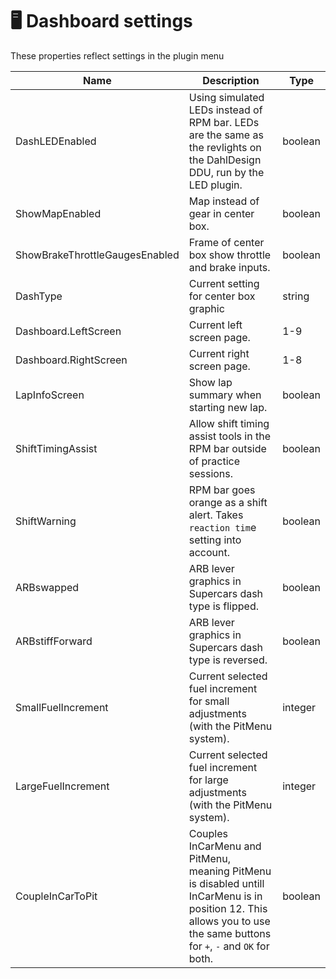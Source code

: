 # 🖥 Dashboard settings

These properties reflect settings in the plugin menu

<table data-view="cards"><thead><tr><th>Name</th><th>Description</th><th>Type</th></tr></thead><tbody><tr><td>DashLEDEnabled</td><td>Using simulated LEDs instead of RPM bar. LEDs are the same as the revlights on the DahlDesign DDU, run by the LED plugin.</td><td>boolean</td></tr><tr><td>ShowMapEnabled</td><td>Map instead of gear in center box.</td><td>boolean</td></tr><tr><td>ShowBrakeThrottleGaugesEnabled</td><td>Frame of center box show throttle and brake inputs.</td><td>boolean</td></tr><tr><td>DashType</td><td>Current setting for center box graphic</td><td>string</td></tr><tr><td>Dashboard.LeftScreen</td><td>Current left screen page.</td><td>1-9</td></tr><tr><td>Dashboard.RightScreen</td><td>Current right screen page.</td><td>1-8</td></tr><tr><td>LapInfoScreen</td><td>Show lap summary when starting new lap.</td><td>boolean</td></tr><tr><td>ShiftTimingAssist</td><td>Allow shift timing assist tools in the RPM bar outside of practice sessions.</td><td>boolean</td></tr><tr><td>ShiftWarning</td><td>RPM bar goes orange as a shift alert. Takes <code>reaction tim</code>e setting into account.</td><td>boolean</td></tr><tr><td>ARBswapped</td><td>ARB lever graphics in Supercars dash type is flipped.</td><td>boolean</td></tr><tr><td>ARBstiffForward</td><td>ARB lever graphics in Supercars dash type is reversed.</td><td>boolean</td></tr><tr><td>SmallFuelIncrement</td><td>Current selected fuel increment for small adjustments (with the PitMenu system).</td><td>integer</td></tr><tr><td>LargeFuelIncrement</td><td>Current selected fuel increment for large adjustments (with the PitMenu system).</td><td>integer</td></tr><tr><td>CoupleInCarToPit</td><td>Couples InCarMenu and PitMenu, meaning PitMenu is disabled untill InCarMenu is in position 12. This allows you to use the same buttons for <code>+</code>, <code>-</code> and <code>OK</code> for both.</td><td>boolean</td></tr></tbody></table>
